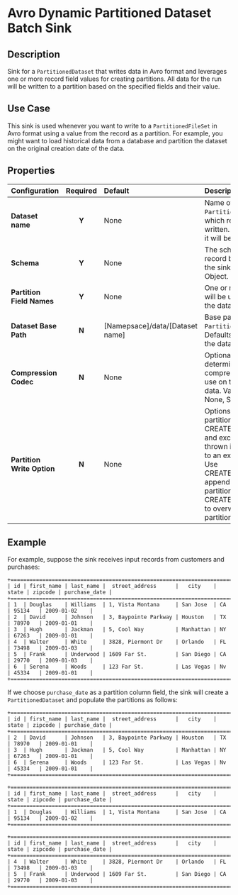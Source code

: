 # Avro Dynamic Partitioned Dataset Batch Sink


Description
-----------
Sink for a ``PartitionedDataset`` that writes data in Avro format
and leverages one or more record field values for creating partitions.
All data for the run will be written to a partition based on the
specified fields and their value.


Use Case
--------
This sink is used whenever you want to write to a ``PartitionedFileSet`` in Avro format
using a value from the record as a partition. For example, you might want to load historical
data from a database and partition the dataset on the original creation date of the data.


Properties
----------
| Configuration | Required | Default | Description |
| :------------ | :------: | :------ | :---------- |
| **Dataset name** | **Y** | None| Name of the ``PartitionedFileSet`` to which records are written. If it doesn't exist, it will be created. |
| **Schema** | **Y** | None | The schema of the record being written to the sink as a JSON Object. |
| **Partition Field Names** | **Y** | None | One or more fields that will be used to partition the dataset. |
| **Dataset Base Path** | **N** | [Namepsace]/data/[Dataset name] | Base path for the ``PartitionedFileSet``. Defaults to the name of the dataset. |
| **Compression Codec** | **N** | None | Optional parameter to determine the compression codec to use on the resulting data. Valid values are None, Snappy, and GZip. |
| **Partition Write Option** | **N** | None | Options for writing to a partition. Defaults to CREATE if left empty, and exception will be thrown if trying to write to an existing partition. Use CREATE_OR_APPEND to append to existing partitions or CREATE_OR_OVERWRITE to overwrite existing partitions.|

Example
-------

For example, suppose the sink receives input records from customers and purchases:


    +==================================================================================================+
    | id | first_name | last_name |  street_address      |   city    | state | zipcode | purchase_date |  
    +==================================================================================================+
    | 1  | Douglas    | Williams  | 1, Vista Montana     | San Jose  | CA    | 95134   | 2009-01-02    |
    | 2  | David      | Johnson   | 3, Baypointe Parkway | Houston   | TX    | 78970   | 2009-01-01    |
    | 3  | Hugh       | Jackman   | 5, Cool Way          | Manhattan | NY    | 67263   | 2009-01-01    |
    | 4  | Walter     | White     | 3828, Piermont Dr    | Orlando   | FL    | 73498   | 2009-01-03    |
    | 5  | Frank      | Underwood | 1609 Far St.         | San Diego | CA    | 29770   | 2009-01-03    |
    | 6  | Serena     | Woods     | 123 Far St.          | Las Vegas | Nv    | 45334   | 2009-01-01    |
    +==================================================================================================+

If we choose ``purchase_date`` as a partition column field, the sink will create a ``PartitionedDataset`` and populate 
the partitions as follows:


    +==================================================================================================+
    | id | first_name | last_name |  street_address      |   city    | state | zipcode | purchase_date |  
    +==================================================================================================+
    | 2  | David      | Johnson   | 3, Baypointe Parkway | Houston   | TX    | 78970   | 2009-01-01    |
    | 3  | Hugh       | Jackman   | 5, Cool Way          | Manhattan | NY    | 67263   | 2009-01-01    |
    | 6  | Serena     | Woods     | 123 Far St.          | Las Vegas | Nv    | 45334   | 2009-01-01    |
    +==================================================================================================+

    +==================================================================================================+
    | id | first_name | last_name |  street_address      |   city    | state | zipcode | purchase_date |  
    +==================================================================================================+
    | 1  | Douglas    | Williams  | 1, Vista Montana     | San Jose  | CA    | 95134   | 2009-01-02    |
    +==================================================================================================+

    +==================================================================================================+
    | id | first_name | last_name |  street_address      |   city    | state | zipcode | purchase_date |  
    +==================================================================================================+
    | 4  | Walter     | White     | 3828, Piermont Dr    | Orlando   | FL    | 73498   | 2009-01-03    |
    | 5  | Frank      | Underwood | 1609 Far St.         | San Diego | CA    | 29770   | 2009-01-03    |
    +==================================================================================================+
    